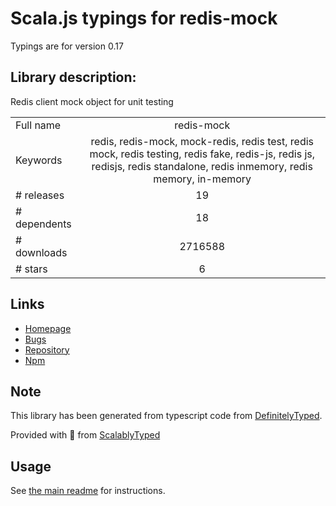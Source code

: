 
# Scala.js typings for redis-mock

Typings are for version 0.17

## Library description:
Redis client mock object for unit testing

|                    |                 |
| ------------------ | :-------------: |
| Full name          | redis-mock |
| Keywords           | redis, redis-mock, mock-redis, redis test, redis mock, redis testing, redis fake, redis-js, redis js, redisjs, redis standalone, redis inmemory, redis memory, in-memory |
| # releases         | 19 |
| # dependents       | 18 |
| # downloads        | 2716588 |
| # stars            | 6 |

## Links
- [Homepage](https://github.com/yeahoffline/redis-mock#readme)
- [Bugs](https://github.com/yeahoffline/redis-mock/issues)
- [Repository](https://github.com/yeahoffline/redis-mock)
- [Npm](https://www.npmjs.com/package/redis-mock)
    


## Note
This library has been generated from typescript code from [DefinitelyTyped](https://definitelytyped.org).

Provided with :purple_heart: from [ScalablyTyped](https://github.com/oyvindberg/ScalablyTyped)

## Usage
See [the main readme](../../readme.md) for instructions.


